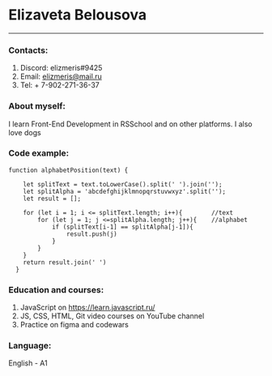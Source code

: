 # Elizaveta Belousova
--------------------- 
### Contacts:
1. Discord: elizmeris#9425
2. Email: elizmeris@mail.ru
3. Tel: + 7-902-271-36-37
### About myself:
I learn Front-End Development in RSSchool and on other platforms. I also love dogs 
### Code example: 
```
function alphabetPosition(text) {

    let splitText = text.toLowerCase().split(' ').join('');
    let splitAlpha = 'abcdefghijklmnopqrstuvwxyz'.split('');
    let result = [];
    
    for (let i = 1; i <= splitText.length; i++){        //text
        for (let j = 1; j <=splitAlpha.length; j++){    //alphabet
            if (splitText[i-1] == splitAlpha[j-1]){
                result.push(j)
            }
        } 
    } 
    return result.join(' ')
  }
```
### Education and courses:
1. JavaScript on https://learn.javascript.ru/
2. JS, CSS, HTML, Git video courses on YouTube channel
3. Practice on figma and codewars
### Language:
English - A1
